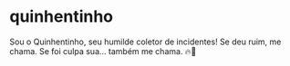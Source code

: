 # quinhentinho
Sou o Quinhentinho, seu humilde coletor de incidentes! Se deu ruim, me chama. Se foi culpa sua… também me chama. 🔥🤖
